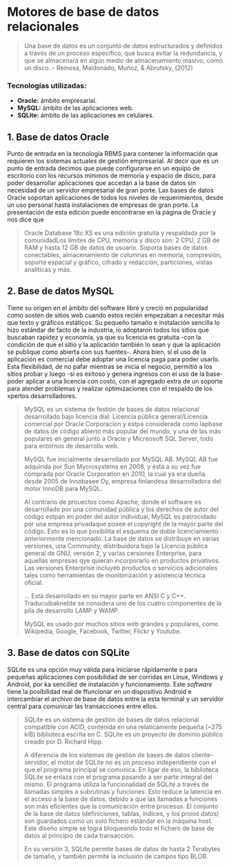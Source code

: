 # Motores de base de datos relacionales

> Una base de datos es un conjunto de datos estructurados y definidos a través de un proceso específico, que busca evitar la redundancia, y que se almacenará en algún medio de almacenamiento masivo, como un disco.
> \-
>Reinosa, Maldonado, Muñoz, & Abrutsky, (2012)

### Tecnologías utilizadas: 
* **Oracle:** ámbito empresarial.
* **MySQL:** ámbito de las aplicaciones web.
* **SQLite:** ámbito de las aplicaciones en celulares.

## 1. Base de datos Oracle

Punto de entrada en la tecnología RBMS para contener la información que requieren los sistemas actuales de gestión empresarial. Al decir que es un punto de entrada decimos que puede configurarse en un equipo de escritorio con los recursos minimos de memoria y espacio de disco, para poder desarrollar aplicaciones que accedan a la base de datos sin necesidad de un servidor empresarial de gran porte. Las bases de datos Oracle soportan aplicaciones de todos los niveles de requerimientos, desde un uso personal hasta instalaciones de empresas de gran porte. La presentación de esta edición puede encontrarse en la página de Oracle y nos dice que

> Oracle Database 18c XS es una edición gratuita y respaldada por la comunidadLos límites de CPU, memoria y disco son: 2 CPU, 2 GB de RAM y hasta 12 GB de datos de usuario. Soporta bases de datos conectables, almacenamiento de columnas en memoria, compresión, soporte espacial y gráfico, cifrado y redacción, particiones, vistas analíticas y más.

## 2. Base de datos MySQL

Tiene su origen en el ámbito del software libre y creció en popularidad como sostén de sitios web cuando estos recién empezaban a necesitar más que texto y gráficos estáticos. Su pequeño tamaño e instalación sencilla lo hizo estándar de facto de la industria, lo adoptaron todos los sitios que buscaban rapidez y economía, ya que su licencia es gratuita -con la condición de que el sitio y la aplicación también lo sean y que la aplicación se publique como abierta con sus fuentes-. Ahora bien, si el uso de la aplicación es comercial debe adoptar una licencia paga para poder usarlo. Esta flexibilidad, de no pafar mientras se inicia el negocio, permitió a los sitios probar y luego -si es exitoso y genera ingresos con el uso de la base- poder aplicar a una licencia con costo, con el agregado extra de un soporte para atender problemas y realizar optimizaciones con el respaldo de los xpertos desarrolladores.

> MySQL es un sistema de festión de bases de datos relacional desarrollado bajo licencia dial: Licencia pública general/Licencia comercial por Oracle Corporacion y estpa considerada como lapbase de datos de código abierto más popular del mundo, y una de las más populares en general junto a Oracle y Micreosoft SQL Server, todo para entornos de desarrollo web.
>
> MySQL fue inicialmente desarrollado por MySQL AB. MySQL AB fue adquirida por Sun Mycrosystems en 2008, y ésta a su vez fue comprada por Oracle Corporation en 2010, la cual ya era dueña desde 2005 de Innobasee Oy, empresa finlandesa desarrolladora del motor InnoDB para MySQL.
>
> Al contrario de prouectos como Apache, donde el software es desarrollado por una comunidad pública y los derechos de autor del código estpan en poder del autor individual, MySQL es patrocidado por una empresa privadaque posee el copyright de la mayor parte del código. Esto es lo que posibilita el esquema de doble licenciamiento anteriormente mencionado. La base de datos se distribuye en varias versiones, una Community, distribuidora bajo la Licencia pública general de GNU, versión 2, y varias cersiones Enterprise, para aquellas empresas qye quieran incorporarlo en productos privativos. Las versiones Enterprise incluyeb productos o servicios adicionales tales como herramientas de monitorización y asistencia técnica oficial.
>
> ... Está desarrollado en su mayor parte en ANSI C y C++. Traducuibaknebte se considera uno de los cuatro componentes de la pila de desarrollo LAMP y WAMP.
>
> MySQL es usado por muchos sitios web grandes y populares, como Wikipedia, Google, Facebook, Twitter, Flickr y Youtube.

## 3. Base de datos con SQLite

SQLite es una opción muy válida para iniciarse rápidamente o para pequeñas aplicaciones con posibilidad de ser corridas en Linux, Windows y Android, por ka sencillez de instalación y funcionamiento. Este *software* tiene la posibilidad real de ffuncionar en un dispositivo Android e intercambiar el archivo de base de datos entre la esta terminal y un servidor central para comunicar las transacciones entre ellos.

> SQLite es un sistema de gestión de bases de datos relacional compatible con ACID, contenida en una relaticamente pequeña (~275 kiB) biblioteca escrita en C. SQLite es un proyecto de dominio público creado por D. Richard Hipp.
>
> A diferencia de los sistemas de gestión de bases de datos cliente-servidor, el motor de SQLite no es un proceso independiente con el que el programa principal se comunica. En ligar de eso, la biblioteca SQLite se enlaza con el programa pasando a ser parte integral del mismo. El programa utiliza la funcionalidad de SQLite a través de llamadas simples a subrutinas y funciones. Esto reduce la latencia en el acceso a la base de datos, debido a que las llamadas a funciones son más eficientes que la comunicación entre procesos. El conjunto de la base de datos (definiciones, tablas, índices, y los proíos datos) son guardados como un solo fichero estándar en la máquina host. Este diseño simple se logra bloqueando todo el fichero de base de datos al principio de cada transacción.
>
> En su versión 3, SQLite permite bases de datos de hasta 2 Terabytes de tamaño, y también permite la inclusión de campos tipo BLOB.
